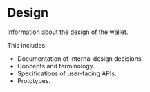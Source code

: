 # Design

Information about the design of the wallet.

This includes:

* Documentation of internal design decisions.
* Concepts and terminology.
* Specifications of user-facing APIs.
* Prototypes.